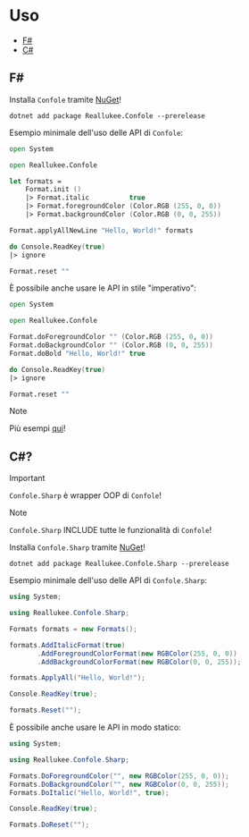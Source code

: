 # Uso

* [F#](#f)
* [C#](#c)



## F#

Installa `Confole` tramite [NuGet](https://www.nuget.org/packages/Reallukee.Confole)!

```
dotnet add package Reallukee.Confole --prerelease
```

Esempio minimale dell'uso delle API di `Confole`:

```fsharp
open System

open Reallukee.Confole

let formats =
    Format.init ()
    |> Format.italic          true
    |> Format.foregroundColor (Color.RGB (255, 0, 0))
    |> Format.backgroundColor (Color.RGB (0, 0, 255))

Format.applyAllNewLine "Hello, World!" formats

do Console.ReadKey(true)
|> ignore

Format.reset ""
```

È possibile anche usare le API in stile "imperativo":

```fsharp
open System

open Reallukee.Confole

Format.doForegroundColor "" (Color.RGB (255, 0, 0))
Format.doBackgroundColor "" (Color.RGB (0, 0, 255))
Format.doBold "Hello, World!" true

do Console.ReadKey(true)
|> ignore

Format.reset ""
```

> [!NOTE]
> Più esempi [qui](./examples)!



## C#?

> [!IMPORTANT]
> `Confole.Sharp` è wrapper OOP di `Confole`!

> [!NOTE]
> `Confole.Sharp` INCLUDE tutte le funzionalità di `Confole`!

Installa `Confole.Sharp` tramite [NuGet](https://www.nuget.org/packages/Reallukee.Confole.Sharp)!

```
dotnet add package Reallukee.Confole.Sharp --prerelease
```

Esempio minimale dell'uso delle API di `Confole.Sharp`:

```csharp
using System;

using Reallukee.Confole.Sharp;

Formats formats = new Formats();

formats.AddItalicFormat(true)
       .AddForegroundColorFormat(new RGBColor(255, 0, 0))
       .AddBackgroundColorFormat(new RGBColor(0, 0, 255));

formats.ApplyAll("Hello, World!");

Console.ReadKey(true);

formats.Reset("");
```

È possibile anche usare le API in modo statico:

```csharp
using System;

using Reallukee.Confole.Sharp;

Formats.DoForegroundColor("", new RGBColor(255, 0, 0));
Formats.DoBackgroundColor("", new RGBColor(0, 0, 255));
Formats.DoItalic("Hello, World!", true);

Console.ReadKey(true);

Formats.DoReset("");
```
